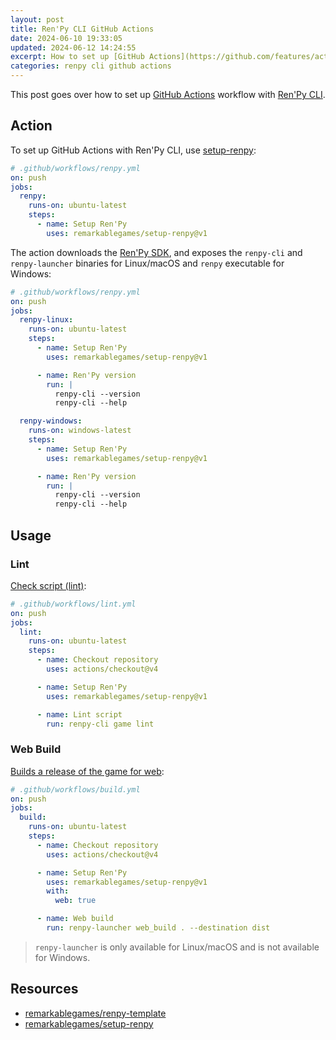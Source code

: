 ```yaml
---
layout: post
title: Ren'Py CLI GitHub Actions
date: 2024-06-10 19:33:05
updated: 2024-06-12 14:24:55
excerpt: How to set up [GitHub Actions](https://github.com/features/actions) workflow with [Ren'Py CLI](https://www.renpy.org/doc/html/cli.html).
categories: renpy cli github actions
---
```


This post goes over how to set up [GitHub Actions](https://github.com/features/actions) workflow with [Ren'Py CLI](https://www.renpy.org/doc/html/cli.html).

## Action

To set up GitHub Actions with Ren'Py CLI, use [setup-renpy](https://github.com/marketplace/actions/setup-renpy):

```yml
# .github/workflows/renpy.yml
on: push
jobs:
  renpy:
    runs-on: ubuntu-latest
    steps:
      - name: Setup Ren'Py
        uses: remarkablegames/setup-renpy@v1
```

The action downloads the [Ren'Py SDK](https://www.renpy.org/latest.html), and exposes the `renpy-cli` and `renpy-launcher` binaries for Linux/macOS and `renpy` executable for Windows:

```yml
# .github/workflows/renpy.yml
on: push
jobs:
  renpy-linux:
    runs-on: ubuntu-latest
    steps:
      - name: Setup Ren'Py
        uses: remarkablegames/setup-renpy@v1

      - name: Ren'Py version
        run: |
          renpy-cli --version
          renpy-cli --help

  renpy-windows:
    runs-on: windows-latest
    steps:
      - name: Setup Ren'Py
        uses: remarkablegames/setup-renpy@v1

      - name: Ren'Py version
        run: |
          renpy-cli --version
          renpy-cli --help
```

## Usage

### Lint

[Check script (lint)](https://www.renpy.org/doc/html/cli.html#check-script-lint):

```yml
# .github/workflows/lint.yml
on: push
jobs:
  lint:
    runs-on: ubuntu-latest
    steps:
      - name: Checkout repository
        uses: actions/checkout@v4

      - name: Setup Ren'Py
        uses: remarkablegames/setup-renpy@v1

      - name: Lint script
        run: renpy-cli game lint
```

### Web Build

[Builds a release of the game for web](https://www.renpy.org/doc/html/cli.html#web-build):

```yml
# .github/workflows/build.yml
on: push
jobs:
  build:
    runs-on: ubuntu-latest
    steps:
      - name: Checkout repository
        uses: actions/checkout@v4

      - name: Setup Ren'Py
        uses: remarkablegames/setup-renpy@v1
        with:
          web: true

      - name: Web build
        run: renpy-launcher web_build . --destination dist
```

> `renpy-launcher` is only available for Linux/macOS and is not available for Windows.

## Resources

- [remarkablegames/renpy-template](https://github.com/remarkablegames/renpy-template)
- [remarkablegames/setup-renpy](https://github.com/remarkablegames/setup-renpy)
